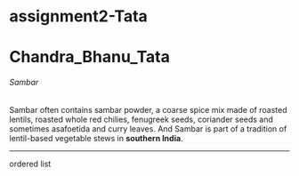 # assignment2-Tata
# Chandra_Bhanu_Tata
###### Sambar
Sambar often contains sambar powder, a coarse spice mix made of roasted lentils, roasted whole red chilies, fenugreek seeds, coriander seeds and sometimes asafoetida and curry leaves. And Sambar is part of a tradition of lentil-based vegetable stews in **southern India**. 

***


ordered list